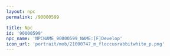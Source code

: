 ```yaml
---
layout: npc
permalink: /90000599

title: Npc
id: '90000599'
npc_name: 'NPCNAME_90000599_NAME:[F]Develop'
icon_url: 'portrait/mob/21000747_m_floccusrabbitwhite_p.png'
---
```


